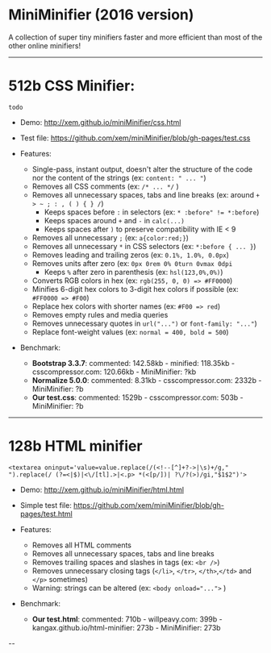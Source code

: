 MiniMinifier (2016 version)
==

A collection of super tiny minifiers faster and more efficient than most of the other online minifiers!

---

512b CSS Minifier:
===

```` todo ````

- Demo: http://xem.github.io/miniMinifier/css.html

- Test file: https://github.com/xem/miniMinifier/blob/gh-pages/test.css

- Features:

  - Single-pass, instant output, doesn't alter the structure of the code nor the content of the strings (ex: ````content: " ... "````)
  - Removes all CSS comments (ex: ````/* ... */```` )
  - Removes all unnecessary spaces, tabs and line breaks (ex: around ````+ > ~ ; : , ( ) { } /````)
    - Keeps spaces before ````:```` in selectors (ex: ````* :before" != *:before````)
    - Keeps spaces around ````+```` and ````-```` in ````calc(...)````
    - Keeps spaces after ````)```` to preserve compatibility with IE < 9  
  - Removes all unnecessary ````;```` (ex: ````a{color:red;}````)
  - Removes all unnecessary ````*```` in CSS selectors (ex: ````*:before { ... }````)
  - Removes leading and trailing zeros (ex: ````0.1%, 1.0%, 0.0px````)
  - Removes units after zero (ex: ````0px 0rem 0% 0turn 0vmax 0dpi````
    - Keeps ````%```` after zero in parenthesis (ex: ````hsl(123,0%,0%)````) 
  - Converts RGB colors in hex (ex: ````rgb(255, 0, 0) => #FF0000````)
  - Minifies 6-digit hex colors to 3-digit hex colors if possible (ex: ````#FF0000 => #F00````)
  - Replace hex colors with shorter names (ex: ````#F00 => red````)
  - Removes empty rules and media queries
  - Removes unnecessary quotes in ````url("...")```` or ````font-family: "..."````)
  - Replace font-weight values (ex: ````normal = 400, bold = 500````)
  
- Benchmark:
  
  - **Bootstrap 3.3.7**: commented: 142.58kb - minified: 118.35kb - csscompressor.com: 120.66kb - MiniMinifier: ?kb
  - **Normalize 5.0.0**: commented: 8.31kb - csscompressor.com: 2332b - MiniMinifier: ?b
  - **Our test.css**: commented: 1529b - csscompressor.com: 503b - MiniMinifier: ?b

---

128b HTML minifier
===

````<textarea oninput='value=value.replace(/(<!--[^]+?->|\s)+/g," ").replace(/ (?=<|$)|<\/[tl].>|<.p> *(<[p/])| ?\/?(>)/gi,"$1$2")'>````

- Demo: http://xem.github.io/miniMinifier/html.html

- Simple test file: https://github.com/xem/miniMinifier/blob/gh-pages/test.html

- Features:

  - Removes all HTML comments
  - Removes all unnecessary spaces, tabs and line breaks
  - Removes trailing spaces and slashes in tags (ex: ````<br />````)
  - Removes unnecessary closing tags (````</li>````, ````</tr>````, ````</th>````,````</td>```` and ````</p>```` sometimes)
  - Warning: strings can be altered (ex: ````<body onload="...">```` )

- Benchmark:

  - **Our test.html**: commented: 710b - willpeavy.com: 399b - kangax.github.io/html-minifier: 273b - MiniMinifier: 273b

--
